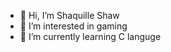 - 👋 Hi, I’m Shaquille Shaw
- 👀 I’m interested in gaming
- 🌱 I’m currently learning C languge


<!---
OTFShaw/OTFShaw is a ✨ special ✨ repository because its `README.md` (this file) appears on your GitHub profile.
You can click the Preview link to take a look at your changes.
--->
